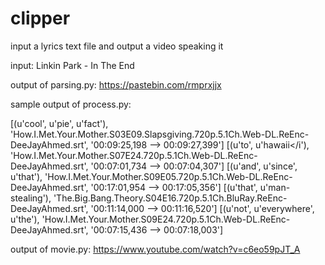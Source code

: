 # clipper
input a lyrics text file and output a video speaking it


input: Linkin Park - In The End

output of parsing.py: https://pastebin.com/rmprxjjx

sample output of process.py:

[(u'cool', u'pie', u'fact'), 'How.I.Met.Your.Mother.S03E09.Slapsgiving.720p.5.1Ch.Web-DL.ReEnc-DeeJayAhmed.srt', '00:09:25,198 --> 00:09:27,399']
[(u'to', u'hawaii</i'), 'How.I.Met.Your.Mother.S07E24.720p.5.1Ch.Web-DL.ReEnc-DeeJayAhmed.srt', '00:07:01,734 --> 00:07:04,307']
[(u'and', u'since', u'that'), 'How.I.Met.Your.Mother.S09E05.720p.5.1Ch.Web-DL.ReEnc-DeeJayAhmed.srt', '00:17:01,954 --> 00:17:05,356']
[(u'that', u'man-stealing'), 'The.Big.Bang.Theory.S04E16.720p.5.1Ch.BluRay.ReEnc-DeeJayAhmed.srt', '00:11:14,000 --> 00:11:16,520']
[(u'not', u'everywhere', u'the'), 'How.I.Met.Your.Mother.S09E24.720p.5.1Ch.Web-DL.ReEnc-DeeJayAhmed.srt', '00:07:15,436 --> 00:07:18,003']

output of movie.py: https://www.youtube.com/watch?v=c6eo59pJT_A

